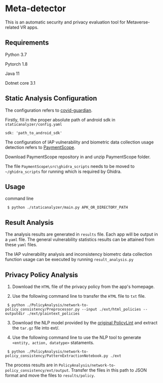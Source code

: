 # Meta-detector
This is an automatic security and privacy evaluation tool for Metaverse-related VR apps.
## Requirements
Python 3.7

Pytorch 1.8

Java 11

Dotnet core 3.1

## Static Analysis Configuration
The configuration refers to [covid-guardian](https://github.com/covid-guardian/covid-guardian).

Firstly, fill in the proper absolute path of android sdk in `staticanalyzer/config.yaml`
```text
sdk: 'path_to_android_sdk'
```
The configuration of IAP vulnerability and biometric data collection usage detection refers to [PaymentScope](https://github.com/OSUSecLab/PaymentScope).

Download PaymentScope repository in and unzip PaymentScope folder.

The file `PaymentScope\src\ghidra_scripts` needs to be moved to `~/ghidra_scripts` for running which is required by Ghidra.

## Usage
command line 
```text
 $ python ./staticanalyzer/main.py APK_OR_DIRECTORY_PATH
```
## Result Analysis
The analysis results are generated in `results` file. Each app will be output in a `yaml` file. The general vulnerability statistics results can be attained from these `yaml` files.

The IAP vulnerability analysis and inconsistency biometrc data collection function usage can be executed by running `result_analysis.py`

## Privacy Policy Analysis
1. Download the `HTML` file of the privacy policy from the app's homepage.

2. Use the following command line to transfer the `HTML` file to `txt` file.
```text
 $ python ./PolicyAnalysis/network-to-policy_consistency/Preprocessor.py --input ./ext/html_policies --outputdir ./ext/plaintext_policies
```

3.  Download the NLP model provided by the [original PolicyLint](https://github.com/benandow/PrivacyPolicyAnalysis) and extract the `tar.gz` file into ext/.

4. Use the following command line to use the NLP tool to generate `<entity, action, datatype>` stataments.
```text
 $ python ./PolicyAnalysis/network-to-policy_consistency/PatternExtractionNotebook.py ./ext
```
The process results are in `PolicyAnalysis/network-to-policy_consistency/ext/output`. Transfer the files in this path to JSON format and move the files to `results/policy`.
